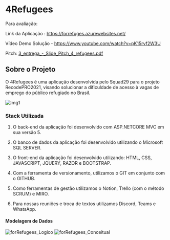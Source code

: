 # 4Refugees

Para avaliação:

Link da Aplicação : https://forrefuges.azurewebsites.net/

Vídeo Demo Solução - https://www.youtube.com/watch?v=pK15rvf2W3U

Pitch: [3_entrega_-_Slide_Pitch_4_refugees.pdf](https://github.com/Squad29/4Refugees/files/8111666/3_entrega_-_Slide_Pitch_4_refugees.pdf)

## Sobre o Projeto

O 4Refugees é uma aplicação desenvolvida pelo Squad29 para o projeto RecodePRO2021, visando solucionar a dificuldade de acesso à vagas de emprego do público refugiado no Brasil.

![img1](https://user-images.githubusercontent.com/95144647/155015740-aa59405e-e576-420c-b4ea-b226778ba0b9.png)

### Stack Utilizada

1. O back-end da aplicação foi desenvolvido com ASP.NETCORE MVC em sua versão 5.

2. O banco de dados da aplicação foi desenvolvido utilizando o Microsoft SQL SERVER.

3. O front-end da aplicação foi desenvolvido utilizando: HTML, CSS, JAVASCRIPT, JQUERY, RAZOR e BOOTSTRAP.

4. Com a ferramenta de versionamento, utilizamos o GIT em conjunto com o GITHUB.

5. Como ferramentas de gestão utilizamos o Notion, Trello (com o método SCRUM) e MIRO. 

6. Para nossas reuniões e troca de textos utilizamos Discord, Teams e WhatsApp.

#### Modelagem de Dados

![forRefugees_Logico](https://user-images.githubusercontent.com/95144647/155016001-6fab8f1e-f862-4769-b686-47e3e6dd670f.png)
![forRefugees_Conceitual](https://user-images.githubusercontent.com/95144647/155016014-76fb9468-a575-4ce2-aef6-553f21c6ac06.png)


